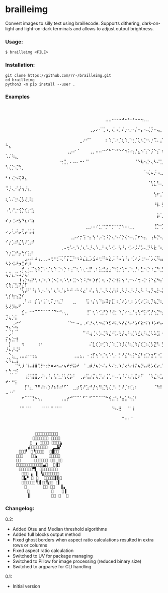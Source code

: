 # brailleimg

Convert images to silly text using braillecode. Supports dithering,
dark-on-light and light-on-dark terminals and allows to adjust output
brightness.

### Usage:

```console
$ brailleimg <FILE>
```

### Installation:

```
git clone https://github.com/rr-/brailleimg.git
cd brailleimg
python3 -m pip install --user .
```

### Examples

⠀⠀⠀⠀⠀⠀⠀⠀⠀⠀⠀⠀⠀⠀⠀⠀⠀⠀⠀⠀⠀⠀⠀⠀⠀⠀⠀⠀⠀⠀⠀⠀⠀⠀⠀⠀⠀⠀⠀⠀⠀⠀⠀⠀⠀⠀⠀⠀⠀⠀⠀⠀⠀⠀⠀⠀⠀⠀⠀
⠀⠀⠀⠀⠀⠀⠀⠀⠀⠀⠀⠀⠀⠀⠀⠀⠀⠀⠀⠀⠀⠀⠀⠀⠀⠀⠀⠀⠀⠀⠀⣀⣀⠤⠤⠤⠴⠤⠦⠴⠤⠤⢤⣀⡀⠀⠀⠀⠀⠀⠀⠀⠀⠀⠀⠀⠀⠀⠀
⠀⠀⠀⠀⠀⠀⠀⠀⠀⠀⠀⠀⠀⠀⠀⠀⠀⠀⠀⠀⠀⠀⠀⠀⠀⠀⢀⡠⠔⠊⢉⠰⡀⢎⠰⡁⠎⡐⢂⠒⡌⠒⡄⠢⢌⡙⠒⢤⡀⠀⠀⠀⠀⠀⠀⠀⠀⠀⠀
⠀⠀⠀⠀⠀⠀⠀⠀⠀⠀⠀⠀⠀⠀⠀⠀⠀⠀⠀⠀⠀⠀⠀⣀⠔⠊⠁⠀⠀⠀⠀⠆⠱⡈⠔⡈⢆⠱⡈⢒⡈⢅⠢⡑⠢⡐⠩⠄⡌⠓⣄⠀⠀⠀⠀⠀⠀⠀⠀
⠀⠀⠀⠀⠀⠀⠀⠀⠀⠀⠀⠀⠀⠀⠀⠀⠀⠀⠀⢀⡠⠔⠈⠀⠀⠀⢀⡀⠤⠤⠒⠊⠓⠉⠚⠑⠊⠲⠥⢦⡘⣄⠢⢡⠑⡨⠑⡌⠰⠡⠌⠳⣄⠀⠀⠀⠀⠀⠀
⠀⠀⠀⠀⠀⠀⠀⠀⠀⠀⠀⠀⠀⠀⠀⠀⠀⢒⣉⡀⠄⠤⠄⠒⠂⠉⠀⠀⠀⠀⠀⠀⠀⠀⠀⠀⠀⠀⠀⠀⠈⠑⢧⢢⡑⢄⠣⠌⣁⠣⢌⡑⢌⠳⡀⠀⠀⠀⠀
⠀⠀⠀⠀⠀⠀⠀⠀⠀⠀⠀⠀⠀⠀⠀⠀⠀⠀⠀⠀⠀⠀⠀⠀⠀⠀⠀⠀⠀⠀⠀⠀⠀⠀⠀⠀⠀⠀⠀⠀⠀⠀⠀⠑⢎⠦⡘⠰⣀⠃⠆⢌⠢⢍⠽⣄⠀⠀⠀
⠀⠀⠀⠀⠀⠀⠀⠀⠀⠀⠀⠀⠀⠀⠀⠀⠀⠀⠀⠀⠀⠀⠀⠀⠀⠀⠀⠀⠀⠀⠀⠀⠀⠀⠀⠀⠀⠀⠀⠀⠀⠀⠀⠀⠈⢣⣅⠣⢄⠩⡘⢄⠊⡜⢲⡘⣆⠀⠀
⠀⠀⠀⠀⠀⠀⠀⠀⠀⠀⠀⠀⠀⠀⠀⠀⠀⠀⠀⠀⠀⠀⠀⠀⠀⠀⠀⠀⠀⠀⠀⠀⠀⠀⠀⠀⠀⠀⠀⠀⠀⠀⠀⠀⠀⠀⢣⠖⡈⢆⠡⠌⡒⢌⡣⢜⡸⡆⠀
⠀⠀⠀⠀⠀⠀⠀⠀⠀⠀⠀⠀⠀⠀⠀⠀⠀⠀⠀⠀⠀⠀⠀⠀⠀⠀⠀⠀⠀⠀⠀⠀⠀⠀⠀⠀⠀⠀⠀⠀⠀⠀⠀⠀⠀⠀⠘⡧⢘⠠⢃⠜⡐⢪⡑⢎⡔⣣⠀
⠀⠀⠀⠀⠀⠀⠀⠀⠀⠀⠀⠀⠀⠀⠀⠀⠀⠀⠀⠀⠀⠀⠀⠀⠀⠀⠀⠀⠀⠀⠀⠀⠀⠀⠀⠀⠀⠀⠀⠀⠀⠀⠀⠀⠀⠀⠀⡷⢁⠎⡰⢈⠔⣣⠙⣆⠎⣵⠀
⠀⠀⠀⠀⠀⠀⠀⠀⠀⠀⠀⠀⠀⠀⠀⠀⠀⠀⠀⠀⠀⠀⠀⠀⠀⣀⡠⠤⠔⣂⠒⡒⠒⡒⠒⡒⠢⠤⢄⣀⠀⠀⠀⠀⠀⠀⢸⡑⢊⠔⡠⢃⠞⡤⢋⡴⢩⢼⠀
⠀⠀⠀⠀⠀⠀⠀⠀⠀⠀⠀⠀⠀⠀⠀⠀⠀⠀⠀⠀⢀⡠⠔⡒⢩⠐⡄⢣⠘⡠⢑⠨⡑⢄⠣⠌⡑⢌⠢⢄⡉⠖⠢⣄⠀⢠⠧⡙⢄⠊⡔⡡⠞⣌⢣⠜⣡⠞⠀
⠀⠀⠀⠀⠀⠀⠀⠀⠀⠀⠀⠀⠀⠀⠀⠀⠀⢀⠤⢒⠡⢂⠱⡈⢆⠡⡘⢄⠱⣀⠃⢆⠡⢊⠄⢣⠘⡄⢊⠔⡨⠌⡡⢄⡙⠣⣗⠈⢆⠱⡰⣉⠞⡤⢓⠎⣥⠇⠀
⠀⠀⠀⠀⠀⠀⣠⠤⠆⠴⢠⡀⣀⠤⢒⠒⡊⢍⠋⡍⣉⠓⠲⠵⣌⣆⡡⣪⠴⢒⠛⠦⣕⡨⠘⠤⢡⠘⡄⢊⠔⡨⢐⠢⠌⡡⢌⠻⣤⠣⡕⢪⠜⡲⣉⠞⡸⠀⠀
⠀⠀⠀⠀⢀⠞⡀⢆⡉⢦⠵⡉⠔⡈⢆⠱⢈⠢⡑⠰⢠⠉⢆⠡⢄⢂⡟⢀⠆⣥⣚⣴⣠⠙⢮⡐⢡⠒⡈⢆⡘⠄⣃⠢⡑⠰⣈⠳⣘⢧⡙⣆⠫⠴⡑⢮⠃⠀⠀
⠀⠀⠀⠀⢸⢠⡑⢦⡝⢃⠰⡈⢆⠱⢈⠢⡁⢆⠡⢃⠆⣉⠢⢑⠨⡘⠆⡱⡞⡁⢆⠠⡙⢌⢺⡅⢢⠘⡐⠢⠌⢒⠠⡑⢨⠑⣌⠳⡌⢎⢷⡌⣣⠝⣌⠏⠀⠀⠀
⠀⠀⠀⠀⠈⢣⡼⠋⠘⡆⠱⡐⠌⢢⠁⢆⠱⡈⡦⠓⠚⠐⠓⠪⣔⠁⠎⡄⢳⡈⢄⠣⢌⡜⡾⢀⠣⡘⢄⠣⡘⢄⠣⠘⢤⡙⢤⡓⢬⢃⡎⢷⢢⣙⠎⠀⠀⠀⠀
⠀⠀⠀⠀⠀⢀⠃⠴⠀⡎⢡⠂⡍⢂⠍⡐⢢⡙⠀⠀⠀⣀⠀⠀⠀⢫⠐⡌⢢⠙⡦⠽⡖⣏⠰⡈⠔⡡⢂⠆⡡⢊⠔⡩⢆⡙⢦⡙⢆⡣⢜⡹⡦⠋⠀⠀⠀⠀⠀
⠀⠀⠀⠀⠀⣎⠤⠐⠒⠉⠉⠉⠉⠉⠈⠙⠒⠣⢄⡀⠀⠀⠀⠀⠀⢸⠁⢆⠡⢊⡜⡱⠸⢼⡂⠱⡈⠔⢢⡘⢤⢣⠚⡥⢋⡜⢢⡙⢦⡙⢦⡑⡇⠀⠀⠀⠀⠀⠀
⠀⠀⢀⠔⠊⠀⠀⠀⠀⠀⠀⠀⠀⠀⠀⠀⠀⠀⠀⠈⠑⠂⠤⣀⢀⠎⡘⢄⢃⠲⣌⠱⣋⠼⣅⠣⡜⣌⢣⠜⣡⠎⣕⢪⢱⠸⡡⠞⡤⡙⢦⡑⣳⠀⠀⠀⠀⠀⠀
⠀⡠⠃⠀⠀⠀⠀⠀⠀⠀⠀⠀⠀⠀⠀⠀⠀⠀⠀⠀⠀⠀⠀⠀⠉⠚⢴⢈⠢⡱⢌⠳⣌⠚⡥⢓⡜⢤⠓⣎⠱⣊⢆⠳⣌⠣⠵⣹⠐⡍⢦⣑⢺⠀⠀⠀⠀⠀⠀
⠀⡇⠀⠀⠀⠲⠀⠀⠀⠀⠰⠂⠀⠀⠀⠀⠀⠀⠀⠀⠀⠀⠀⠀⠀⠀⠌⣇⢎⡱⢊⠱⡈⠱⣈⠱⡸⢌⠳⣌⠳⡌⢎⡱⢌⡣⣝⠣⢘⡘⠦⡜⢬⠃⠀⠀⠀⠀⠀
⠀⠑⣄⠀⢀⣀⣠⠤⢤⣄⠀⠀⠀⠀⠀⠀⠀⠀⠀⠀⠀⢀⣀⣄⡀⠠⢐⡏⢦⠱⡈⢆⠡⢃⠄⡃⠜⣌⠳⣬⠓⣌⠇⣎⡱⣲⢋⠰⡁⢌⠳⣌⣹⠀⠀⠀⠀⠀⠀
⠀⠀⠀⠉⢃⡸⠈⣧⣼⣿⢉⡛⢒⡓⠶⠴⢢⡔⢦⠞⡚⣭⠞⠀⠈⢀⡾⡘⢦⡑⠌⡄⠣⠌⣂⠱⡈⢔⢣⢺⡍⢦⡙⣤⢟⡡⢎⡔⡈⠆⢳⡐⡮⠀⠀⠀⠀⠀⠀
⠀⠀⠀⠀⠀⠀⢰⡛⣿⣿⡠⠜⢢⠘⡄⢣⢑⡘⢣⢎⡵⠃⠀⢀⡴⢫⡔⡍⢦⡙⡔⢨⢁⠒⠤⢡⠘⠌⢦⢣⣏⠖⠋⠀⠈⠳⣌⠲⣡⠞⠂⠛⡅⠀⠀⠀⠀⠀⠀
⠀⠀⠀⠀⠀⠀⡏⢣⡀⠙⠛⠼⠦⡱⠜⠦⠧⠞⠋⠁⠀⣀⡴⢫⠜⣡⠚⡜⢢⠻⣌⢣⢌⡘⠄⡃⠜⡈⠶⣡⠆⠀⠀⠀⠀⠀⠈⠳⠇⠤⠐⠊⠀⠀⠀⠀⠀⠀⠀
⠀⠀⠀⠀⠀⠖⠉⠉⢙⠦⢄⡀⠀⠀⠀⠀⠀⢀⣀⡴⠚⠉⠉⠁⠋⠁⠋⠉⠉⠉⠉⠓⢮⣐⢣⠘⣤⣁⠳⣌⠇⠀⠀⠀⠀⠀⠀⠀⠀⠀⠀⠀⠀⠀⠀⠀⠀⠀⠀
⠀⠀⠀⠀⠈⠉⠈⠉⠀⠀⠀⠈⠉⠁⠉⠈⠉⠁⠀⠀⠀⠀⠀⠀⠀⠀⠀⠀⠀⠀⠀⠀⠀⠙⠦⣛⠀⠀⠉⢸⠀⠀⠀⠀⠀⠀⠀⠀⠀⠀⠀⠀⠀⠀⠀⠀⠀⠀⠀
⠀⠀⠀⠀⠀⠀⠀⠀⠀⠀⠀⠀⠀⠀⠀⠀⠀⠀⠀⠀⠀⠀⠀⠀⠀⠀⠀⠀⠀⠀⠀⠀⠀⠀⠀⠀⠉⠒⠂⠁⠀⠀⠀⠀⠀⠀⠀⠀⠀⠀⠀⠀⠀⠀⠀⠀⠀⠀⠀

```
⠀⠀⠀⠀⠀⠀⠀⠀⠀⠀⠀𜺠𜴉𜴀𜵲🮂𜴲𜴳𜴜𜶻𜺣⠀⠀⠀⠀⠀⠀⠀⠀⠀
⠀⠀⠀⠀⠀⠀⠀⠀⠀⠀𜴃𜺨𜺣𜺣𜵼𜶭𜺣⠀𜺨𜴆𜶫𜶿⠀⠀⠀⠀⠀⠀⠀⠀
⠀⠀⠀⠀⠀⠀⠀⠀⠀𜴽⠀▗⠀𜵑𜴃𜺨𜺫⠀𜴃𜴆𜴝𜴅▖⠀⠀⠀⠀⠀⠀⠀
⠀⠀⠀⠀⠀⠀⠀⠀▗𜺨𜺠𜷀𜵟𜺨𜶷𜷏𜴉⠀⠀▂▂▙▘⠀⠀⠀⠀⠀⠀⠀
⠀⠀⠀⠀⠀𜺣𜺠𜵑▘⠀𜴁▝𜴍𜺫🮅𜴏⠀⠀𜶖█𜴫𜵊⠀⠀⠀⠀⠀⠀⠀⠀
⠀⠀⠀⠀🯧𜷠𜵢⠀⠀⠀𜺫𜴞▖⠀⠀⠀⠀𜴘𜺫𜺨𜵐𜴍⠀⠀⠀⠀⠀⠀⠀⠀
⠀⠀⠀⠀𜴘𜶐⠀⠀⠀⠀⠀𜺠𜵊𜺠𜺣𜶭𜴆⠀𜺠𜴋⠀𜵲𜶓⠀⠀⠀⠀⠀⠀⠀
⠀⠀⠀⠀𜴘𜷀𜺠𜴉𜴈𜶮𜶸𜶪𜶻𜶠𜶮𜴆▄𜴀⠀⠀𜺣▐𜵰⠀⠀⠀⠀⠀⠀⠀
⠀⠀⠀⠀⠀𜴵𜵊𜴘𜴀𜶮𜴋▀▌⠀𜵂𜴥𜵮𜵂𜶙𜴳𜶻𜴂⠀⠀⠀⠀⠀⠀⠀⠀
⠀⠀⠀⠀⠀⠀𜵅𜵑𜴁⠀▖⠀▌⠀▚𜶈𜴦𜴹𜶞𜷤𜺣𜵒⠀⠀⠀⠀⠀⠀⠀⠀
⠀⠀⠀⠀⠀⠀𜶚▙▝⠀𜵱⠀𜵷⠀⠀𜴢𜵒𜴶𜴁𜺠▌▌𜵈⠀⠀⠀⠀⠀⠀⠀
⠀⠀⠀⠀⠀⠀𜺫𜵇𜴜𜶴𜷋𜴰▝🮂▌𜶖𜶻▚𜶿𜵫⠀𜶖▌⠀⠀⠀⠀⠀⠀⠀
⠀⠀⠀⠀⠀⠀⠀𜶖⠀⠀⠀⠀⠀⠀𜺫𜴁⠀𜴅𜶫⠀⠀▐▗⠀⠀⠀⠀⠀⠀⠀
⠀⠀⠀⠀⠀⠀⠀⠀𜵵⠀⠀⠀⠀⠀⠀⠀⠀𜴄⠀⠀⠀𜵈▐⠀⠀⠀⠀⠀⠀⠀
⠀⠀⠀⠀⠀⠀⠀⠀▐⠀⠀⠀⠀⠀⠀⠀⠀𜶜𜵈⠀𜶖⠀⠀𜵈⠀⠀⠀⠀⠀⠀
```

### Changelog:

0.2:
- Added Otsu and Median threshold algorithms
- Added full blocks output method
- Fixed ghost borders when aspect ratio calculations resulted in extra rows or columns
- Fixed aspect ratio calculation
- Switched to UV for package managing
- Switched to Pillow for image processing (reduced binary size)
- Switched to argparse for CLI handling

0.1:
- Initial version
